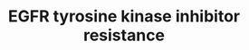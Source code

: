 ---
annotations:
- type: Pathway Ontology
  value: altered growth factor signaling pathway
- type: Pathway Ontology
  value: altered tyrosine-specific protein kinase mediated signaling pathway
- type: Pathway Ontology
  value: tyrosine-specific protein kinase mediated signaling pathway
authors:
- Khanspers
- Egonw
- Marvin M2
- Fehrhart
- DeSl
- Eweitz
description: Tyrosine kinase inhibitors (TKIs) are drugs that inhibit the phosphorylation,
  and subsequent activation, of tyrosine kinases. TKIs are typically used as cancer
  therapeutics, but development of resistance to TKIs in cancers is common. This pathway
  describes several mechanisms of TKI resistance in the context of EGFR signaling.
  Epidermal Growth Factor Receptor, EGFR, is a transmembrane tyrosine kinase that
  binds to the EGF-family of ligands. It activates several downstream signaling cascades,
  including MAPK, and leads to DNA synthesis and cell proliferation. Mutations and
  over-expression in EGFR is implicated in many cancers.  The section of the pathway
  outlined in pink corresponds to mechanisms of TKI resistance.
last-edited: 2021-05-14
organisms:
- Homo sapiens
redirect_from:
- /index.php/Pathway:WP4806
- /instance/WP4806
schema-jsonld:
- '@context': https://schema.org/
  '@id': https://wikipathways.github.io/pathways/WP4806.html
  '@type': Dataset
  creator:
    '@type': Organization
    name: WikiPathways
  description: Tyrosine kinase inhibitors (TKIs) are drugs that inhibit the phosphorylation,
    and subsequent activation, of tyrosine kinases. TKIs are typically used as cancer
    therapeutics, but development of resistance to TKIs in cancers is common. This
    pathway describes several mechanisms of TKI resistance in the context of EGFR
    signaling. Epidermal Growth Factor Receptor, EGFR, is a transmembrane tyrosine
    kinase that binds to the EGF-family of ligands. It activates several downstream
    signaling cascades, including MAPK, and leads to DNA synthesis and cell proliferation.
    Mutations and over-expression in EGFR is implicated in many cancers.  The section
    of the pathway outlined in pink corresponds to mechanisms of TKI resistance.
  keywords:
  - FOXO3
  - VEGFA
  - PDGFB
  - MAPK3
  - NF1
  - IGF1R
  - Epitheial-Mesenchymal Transition
  - NRG1
  - BAD
  - EIF4E2
  - ARAF
  - MAPK1
  - PLCG2
  - TGFA
  - AKT2
  - EIF4E
  - PIK3R3
  - PRKCA
  - NRG2
  - PIK3CB
  - HGF
  - FGFR3
  - BRAF
  - BIM
  - BCL2
  - BCL2L11
  - Gefitinib
  - GRB2
  - NRAS
  - PIK3R1
  - IL6
  - SRC
  - ERBB2
  - MYC
  - EGFR
  - PDGFRA
  - PRKCG
  - RPS6KB1
  - IL6R
  - ERBB3
  - EGF
  - RRAS
  - MAP2K2
  - MAP2K1
  - PDGFC
  - PDGFD
  - IGF1
  - PIK3CA
  - RPS6
  - Diacylglycerol
  - GAB1
  - SHC2
  - HRAS
  - PIK3CD
  - PIP3
  - JAK1
  - BAX
  - AXL
  - SOS2
  - MTOR
  - PDGFA
  - KDR
  - JAK2
  - CCND1
  - STAT3
  - PIP2
  - GSK3B
  - PIK3R2
  - SOS1
  - SHC4
  - RPS6KB2
  - RAF1
  - BCL2L1
  - GAS6
  - MRAS
  - PLCG1
  - RRAS2
  - SHC3
  - AKT3
  - KRAS
  - Apoptosis
  - SHC1
  - PTEN
  - MET
  - PDGFRB
  - FGFR2
  - PDPK1
  - Erlotinib
  - FGF2
  - PRKCB
  - AKT1
  - EIF4EBP1
  license: CC0
  name: EGFR tyrosine kinase inhibitor resistance
seo: CreativeWork
title: EGFR tyrosine kinase inhibitor resistance
wpid: WP4806
---